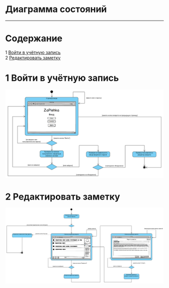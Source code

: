 # Диаграмма состояний
---

# Содержание
1 [Войти в учётную запись](#enter)   
2 [Редактировать заметку](#change)

<a name="enter"/>

# 1 Войти в учётную запись
![Войти в учётную запись](../../../Images/System%20design/Enter_state.png)

<a name="change"/>

# 2 Редактировать заметку
![Редактировать заметку](../../../Images/System%20design/WorkWithNote_state.png)
